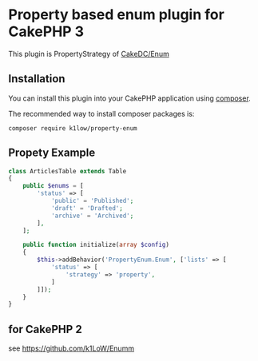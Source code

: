 # Property based enum plugin for CakePHP 3

This plugin is PropertyStrategy of [CakeDC/Enum](https://github.com/CakeDC/Enum)

## Installation

You can install this plugin into your CakePHP application using [composer](http://getcomposer.org).

The recommended way to install composer packages is:

```
composer require k1low/property-enum
```

## Propety Example

```php
class ArticlesTable extends Table
{
    public $enums = [
        'status' => [
            'public' = 'Published';
            'draft' = 'Drafted';
            'archive' = 'Archived';
        ],
    ];

    public function initialize(array $config)
    {
        $this->addBehavior('PropertyEnum.Enum', ['lists' => [
            'status' => [
                'strategy' => 'property',
            ]
        ]]);
    }
}
```

## for CakePHP 2

see https://github.com/k1LoW/Enumm
